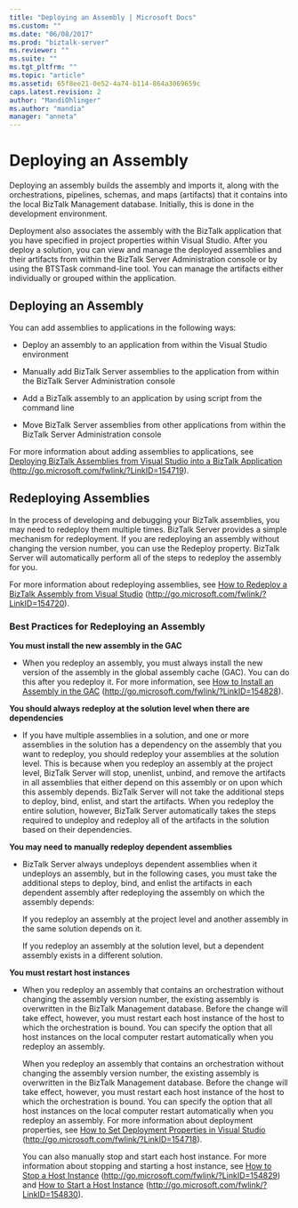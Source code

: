 ```yaml
---
title: "Deploying an Assembly | Microsoft Docs"
ms.custom: ""
ms.date: "06/08/2017"
ms.prod: "biztalk-server"
ms.reviewer: ""
ms.suite: ""
ms.tgt_pltfrm: ""
ms.topic: "article"
ms.assetid: 65f8ee21-0e52-4a74-b114-864a3069659c
caps.latest.revision: 2
author: "MandiOhlinger"
ms.author: "mandia"
manager: "anneta"
---
```

# Deploying an Assembly
Deploying an assembly builds the assembly and imports it, along with the orchestrations, pipelines, schemas, and maps (artifacts) that it contains into the local BizTalk Management database. Initially, this is done in the development environment.  
  
 Deployment also associates the assembly with the BizTalk application that you have specified in project properties within Visual Studio. After you deploy a solution, you can view and manage the deployed assemblies and their artifacts from within the BizTalk Server Administration console or by using the BTSTask command-line tool. You can manage the artifacts either individually or grouped within the application.  
  
## Deploying an Assembly  
 You can add assemblies to applications in the following ways:  
  
-   Deploy an assembly to an application from within the Visual Studio environment  
  
-   Manually add BizTalk Server assemblies to the application from within the BizTalk Server Administration console  
  
-   Add a BizTalk assembly to an application by using script from the command line  
  
-   Move BizTalk Server assemblies from other applications from within the BizTalk Server Administration console  
  
 For more information about adding assemblies to applications, see [Deploying BizTalk Assemblies from Visual Studio into a BizTalk Application](http://go.microsoft.com/fwlink/?LinkID=154719) (http://go.microsoft.com/fwlink/?LinkID=154719).  
  
## Redeploying Assemblies  
 In the process of developing and debugging your BizTalk assemblies, you may need to redeploy them multiple times. BizTalk Server provides a simple mechanism for redeployment. If you are redeploying an assembly without changing the version number, you can use the Redeploy property. BizTalk Server will automatically perform all of the steps to redeploy the assembly for you.  
  
 For more information about redeploying assemblies, see [How to Redeploy a BizTalk Assembly from Visual Studio](http://go.microsoft.com/fwlink/?LinkID=154720) (http://go.microsoft.com/fwlink/?LinkID=154720).  
  
### Best Practices for Redeploying an Assembly  
 **You must install the new assembly in the GAC**  
  
-   When you redeploy an assembly, you must always install the new version of the assembly in the global assembly cache (GAC). You can do this after you redeploy it. For more information, see [How to Install an Assembly in the GAC](http://go.microsoft.com/fwlink/?LinkID=154828) (http://go.microsoft.com/fwlink/?LinkID=154828).  
  
 **You should always redeploy at the solution level when there are dependencies**  
  
-   If you have multiple assemblies in a solution, and one or more assemblies in the solution has a dependency on the assembly that you want to redeploy, you should redeploy your assemblies at the solution level. This is because when you redeploy an assembly at the project level, BizTalk Server will stop, unenlist, unbind, and remove the artifacts in all assemblies that either depend on this assembly or on upon which this assembly depends. BizTalk Server will not take the additional steps to deploy, bind, enlist, and start the artifacts. When you redeploy the entire solution, however, BizTalk Server automatically takes the steps required to undeploy and redeploy all of the artifacts in the solution based on their dependencies.  
  
 **You may need to manually redeploy dependent assemblies**  
  
-   BizTalk Server always undeploys dependent assemblies when it undeploys an assembly, but in the following cases, you must take the additional steps to deploy, bind, and enlist the artifacts in each dependent assembly after redeploying the assembly on which the assembly depends:  
  
     If you redeploy an assembly at the project level and another assembly in the same solution depends on it.  
  
     If you redeploy an assembly at the solution level, but a dependent assembly exists in a different solution.  
  
 **You must restart host instances**  
  
-   When you redeploy an assembly that contains an orchestration without changing the assembly version number, the existing assembly is overwritten in the BizTalk Management database. Before the change will take effect, however, you must restart each host instance of the host to which the orchestration is bound. You can specify the option that all host instances on the local computer restart automatically when you redeploy an assembly.  
  
     When you redeploy an assembly that contains an orchestration without changing the assembly version number, the existing assembly is overwritten in the BizTalk Management database. Before the change will take effect, however, you must restart each host instance of the host to which the orchestration is bound. You can specify the option that all host instances on the local computer restart automatically when you redeploy an assembly. For more information about deployment properties, see [How to Set Deployment Properties in Visual Studio](http://go.microsoft.com/fwlink/?LinkID=154718) (http://go.microsoft.com/fwlink/?LinkID=154718).  
  
     You can also manually stop and start each host instance. For more information about stopping and starting a host instance, see [How to Stop a Host Instance](http://go.microsoft.com/fwlink/?LinkID=154829) (http://go.microsoft.com/fwlink/?LinkID=154829) and [How to Start a Host Instance](http://go.microsoft.com/fwlink/?LinkID=154830) (http://go.microsoft.com/fwlink/?LinkID=154830).